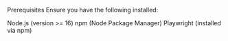 Prerequisites
Ensure you have the following installed:

Node.js (version >= 16)
npm (Node Package Manager)
Playwright (installed via npm)

